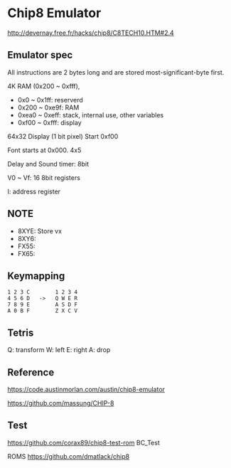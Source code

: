 # Chip8 Emulator

http://devernay.free.fr/hacks/chip8/C8TECH10.HTM#2.4

## Emulator spec

All instructions are 2 bytes long and are stored most-significant-byte first.

4K RAM (0x200 ~ 0xfff),
- 0x0 ~ 0x1ff: reserverd
- 0x200 ~ 0xe9f: RAM
- 0xea0 ~ 0xeff: stack, internal use, other variables
- 0xf00 ~ 0xfff: display

64x32 Display (1 bit pixel) Start 0xf00

Font starts at 0x000. 4x5

Delay and Sound timer: 8bit

V0 ~ Vf: 16 8bit registers

I: address register

## NOTE

- 8XYE: Store vx
- 8XY6:
- FX55:
- FX65:

## Keymapping

```text
1 2 3 C        1 2 3 4
4 5 6 D   ->   Q W E R
7 8 9 E        A S D F
A 0 B F        Z X C V
```

## Tetris

Q: transform
W: left
E: right
A: drop

## Reference

https://code.austinmorlan.com/austin/chip8-emulator

https://github.com/massung/CHIP-8

## Test

https://github.com/corax89/chip8-test-rom
BC_Test

ROMS https://github.com/dmatlack/chip8

